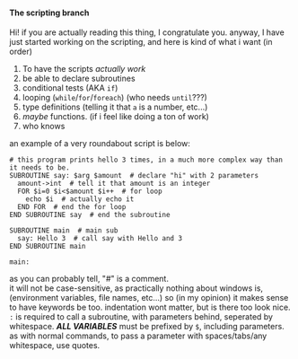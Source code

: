 #### The scripting branch

Hi! if you are actually reading this thing, I congratulate you.
anyway, I have just started working on the scripting, and here is
kind of what i want (in order)

1. To have the scripts _actually work_
2. be able to declare subroutines
3. conditional tests (AKA `if`)
4. looping (`while`/`for`/`foreach`) (who needs `until`???)
5. type definitions (telling it that `a` is a number, etc...)
6. _maybe_ functions. (if i feel like doing a ton of work)
7. who knows

an example of a very roundabout script is below:

    # this program prints hello 3 times, in a much more complex way than it needs to be.
    SUBROUTINE say: $arg $amount  # declare "hi" with 2 parameters
      amount->int  # tell it that amount is an integer
      FOR $i=0 $i<$amount $i++  # for loop
        echo $i  # actually echo it
      END FOR  # end the for loop
    END SUBROUTINE say  # end the subroutine

    SUBROUTINE main  # main sub
      say: Hello 3  # call say with Hello and 3
    END SUBROUTINE main

    main:

as you can probably tell, "#" is a comment.  
it will not be case-sensitive, as practically nothing about windows is, (environment variables, 
file names, etc...) so (in my opinion) it makes sense to have keywords be too. indentation wont matter,
but is there too look nice. `:` is required to call a subroutine, with parameters behind, seperated by 
whitespace. **_ALL VARIABLES_** must be prefixed by `$`, including parameters. as with normal commands, 
to pass a parameter with spaces/tabs/any whitespace, use quotes.
